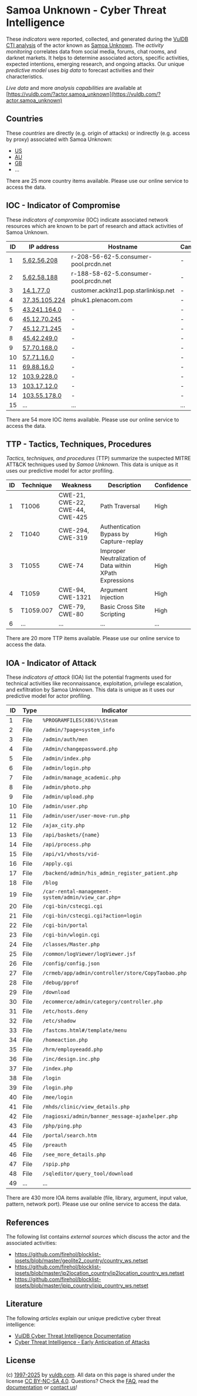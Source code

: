 # Samoa Unknown - Cyber Threat Intelligence

These _indicators_ were reported, collected, and generated during the [VulDB CTI analysis](https://vuldb.com/?kb.cti) of the actor known as [Samoa Unknown](https://vuldb.com/?actor.samoa_unknown). The _activity monitoring_ correlates data from social media, forums, chat rooms, and darknet markets. It helps to determine associated actors, specific activities, expected intentions, emerging research, and ongoing attacks. Our unique _predictive model_ uses _big data_ to forecast activities and their characteristics.

_Live data_ and more _analysis capabilities_ are available at [https://vuldb.com/?actor.samoa_unknown](https://vuldb.com/?actor.samoa_unknown)

## Countries

These _countries_ are directly (e.g. origin of attacks) or indirectly (e.g. access by proxy) associated with Samoa Unknown:

* [US](https://vuldb.com/?country.us)
* [AU](https://vuldb.com/?country.au)
* [GB](https://vuldb.com/?country.gb)
* ...

There are 25 more country items available. Please use our online service to access the data.

## IOC - Indicator of Compromise

These _indicators of compromise_ (IOC) indicate associated network resources which are known to be part of research and attack activities of Samoa Unknown.

ID | IP address | Hostname | Campaign | Confidence
-- | ---------- | -------- | -------- | ----------
1 | [5.62.56.208](https://vuldb.com/?ip.5.62.56.208) | r-208-56-62-5.consumer-pool.prcdn.net | - | High
2 | [5.62.58.188](https://vuldb.com/?ip.5.62.58.188) | r-188-58-62-5.consumer-pool.prcdn.net | - | High
3 | [14.1.77.0](https://vuldb.com/?ip.14.1.77.0) | customer.acklnzl1.pop.starlinkisp.net | - | High
4 | [37.35.105.224](https://vuldb.com/?ip.37.35.105.224) | plnuk1.plenacom.com | - | High
5 | [43.241.164.0](https://vuldb.com/?ip.43.241.164.0) | - | - | High
6 | [45.12.70.245](https://vuldb.com/?ip.45.12.70.245) | - | - | High
7 | [45.12.71.245](https://vuldb.com/?ip.45.12.71.245) | - | - | High
8 | [45.42.249.0](https://vuldb.com/?ip.45.42.249.0) | - | - | High
9 | [57.70.168.0](https://vuldb.com/?ip.57.70.168.0) | - | - | High
10 | [57.71.16.0](https://vuldb.com/?ip.57.71.16.0) | - | - | High
11 | [69.88.16.0](https://vuldb.com/?ip.69.88.16.0) | - | - | High
12 | [103.9.228.0](https://vuldb.com/?ip.103.9.228.0) | - | - | High
13 | [103.17.12.0](https://vuldb.com/?ip.103.17.12.0) | - | - | High
14 | [103.55.178.0](https://vuldb.com/?ip.103.55.178.0) | - | - | High
15 | ... | ... | ... | ...

There are 54 more IOC items available. Please use our online service to access the data.

## TTP - Tactics, Techniques, Procedures

_Tactics, techniques, and procedures_ (TTP) summarize the suspected MITRE ATT&CK techniques used by _Samoa Unknown_. This data is unique as it uses our predictive model for actor profiling.

ID | Technique | Weakness | Description | Confidence
-- | --------- | -------- | ----------- | ----------
1 | T1006 | CWE-21, CWE-22, CWE-44, CWE-425 | Path Traversal | High
2 | T1040 | CWE-294, CWE-319 | Authentication Bypass by Capture-replay | High
3 | T1055 | CWE-74 | Improper Neutralization of Data within XPath Expressions | High
4 | T1059 | CWE-94, CWE-1321 | Argument Injection | High
5 | T1059.007 | CWE-79, CWE-80 | Basic Cross Site Scripting | High
6 | ... | ... | ... | ...

There are 20 more TTP items available. Please use our online service to access the data.

## IOA - Indicator of Attack

These _indicators of attack_ (IOA) list the potential fragments used for technical activities like reconnaissance, exploitation, privilege escalation, and exfiltration by Samoa Unknown. This data is unique as it uses our predictive model for actor profiling.

ID | Type | Indicator | Confidence
-- | ---- | --------- | ----------
1 | File | `%PROGRAMFILES(X86)%\Steam` | High
2 | File | `/admin/?page=system_info` | High
3 | File | `/admin/auth/men` | High
4 | File | `/Admin/changepassword.php` | High
5 | File | `/admin/index.php` | High
6 | File | `/admin/login.php` | High
7 | File | `/admin/manage_academic.php` | High
8 | File | `/admin/photo.php` | High
9 | File | `/admin/upload.php` | High
10 | File | `/admin/user.php` | High
11 | File | `/admin/user/user-move-run.php` | High
12 | File | `/ajax_city.php` | High
13 | File | `/api/baskets/{name}` | High
14 | File | `/api/process.php` | High
15 | File | `/api/v1/vhosts/vid-` | High
16 | File | `/apply.cgi` | Medium
17 | File | `/backend/admin/his_admin_register_patient.php` | High
18 | File | `/blog` | Low
19 | File | `/car-rental-management-system/admin/view_car.php=` | High
20 | File | `/cgi-bin/cstecgi.cgi` | High
21 | File | `/cgi-bin/cstecgi.cgi?action=login` | High
22 | File | `/cgi-bin/portal` | High
23 | File | `/cgi-bin/wlogin.cgi` | High
24 | File | `/classes/Master.php` | High
25 | File | `/common/logViewer/logViewer.jsf` | High
26 | File | `/config/config.json` | High
27 | File | `/crmeb/app/admin/controller/store/CopyTaobao.php` | High
28 | File | `/debug/pprof` | Medium
29 | File | `/download` | Medium
30 | File | `/ecommerce/admin/category/controller.php` | High
31 | File | `/etc/hosts.deny` | High
32 | File | `/etc/shadow` | Medium
33 | File | `/fastcms.html#/template/menu` | High
34 | File | `/homeaction.php` | High
35 | File | `/hrm/employeeadd.php` | High
36 | File | `/inc/design.inc.php` | High
37 | File | `/index.php` | Medium
38 | File | `/login` | Low
39 | File | `/login.php` | Medium
40 | File | `/mee/login` | Medium
41 | File | `/mhds/clinic/view_details.php` | High
42 | File | `/nagiosxi/admin/banner_message-ajaxhelper.php` | High
43 | File | `/php/ping.php` | High
44 | File | `/portal/search.htm` | High
45 | File | `/preauth` | Medium
46 | File | `/see_more_details.php` | High
47 | File | `/spip.php` | Medium
48 | File | `/sqleditor/query_tool/download` | High
49 | ... | ... | ...

There are 430 more IOA items available (file, library, argument, input value, pattern, network port). Please use our online service to access the data.

## References

The following list contains _external sources_ which discuss the actor and the associated activities:

* https://github.com/firehol/blocklist-ipsets/blob/master/geolite2_country/country_ws.netset
* https://github.com/firehol/blocklist-ipsets/blob/master/ip2location_country/ip2location_country_ws.netset
* https://github.com/firehol/blocklist-ipsets/blob/master/ipip_country/ipip_country_ws.netset

## Literature

The following _articles_ explain our unique predictive cyber threat intelligence:

* [VulDB Cyber Threat Intelligence Documentation](https://vuldb.com/?kb.cti)
* [Cyber Threat Intelligence - Early Anticipation of Attacks](https://www.scip.ch/en/?labs.20201022)

## License

(c) [1997-2025](https://vuldb.com/?kb.changelog) by [vuldb.com](https://vuldb.com/?kb.about). All data on this page is shared under the license [CC BY-NC-SA 4.0](https://creativecommons.org/licenses/by-nc-sa/4.0/). Questions? Check the [FAQ](https://vuldb.com/?kb.faq), read the [documentation](https://vuldb.com/?kb) or [contact us](https://vuldb.com/?contact)!
